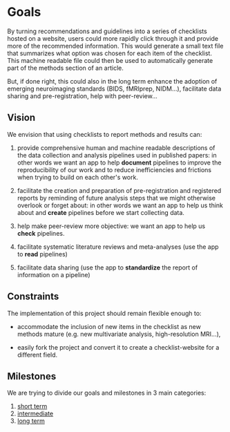# Goals

By turning recommendations and guidelines into a series of checklists hosted on
a website, users could more rapidly click through it and provide more of the
recommended information. This would generate a small text file that summarizes
what option was chosen for each item of the checklist. This machine readable
file could then be used to automatically generate part of the methods section of
an article.

But, if done right, this could also in the long term enhance the adoption of
emerging neuroimaging standards (BIDS, fMRIprep, NIDM...), facilitate data
sharing and pre-registration, help with peer-review...

## Vision

We envision that using checklists to report methods and results can:

1.  provide comprehensive human and machine readable descriptions of the data
    collection and analysis pipelines used in published papers: in other words
    we want an app to help **document** pipelines to improve the reproducibility
    of our work and to reduce inefficiencies and frictions when trying to build
    on each other's work.

1.  facilitate the creation and preparation of pre-registration and registered
    reports by reminding of future analysis steps that we might otherwise
    overlook or forget about: in other words we want an app to help us think
    about and **create** pipelines before we start collecting data.

1.  help make peer-review more objective: we want an app to help us **check**
    pipelines.

1.  facilitate systematic literature reviews and meta-analyses (use the app to
    **read** pipelines)

1.  facilitate data sharing (use the app to **standardize** the report of
    information on a pipeline)

## Constraints

The implementation of this project should remain flexible enough to:

-   accommodate the inclusion of new items in the checklist as new methods
    mature (e.g. new multivariate analysis, high-resolution MRI...),

-   easily fork the project and convert it to create a checklist-website for a
    different field.

## Milestones

We are trying to divide our goals and milestones in 3 main categories:

1.  [short term](./21-short-term.md)
1.  [intermediate](./22-mid-term.md)
1.  [long term](./23-long-term.md)
